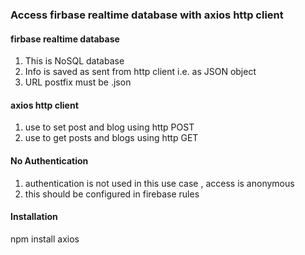 <h3>Access firbase realtime database with  axios http client</h3>


<h4>firbase realtime database</h4>
<ol>
  <li>This is NoSQL database</li>
  <li>Info is saved as sent from http client i.e. as JSON object</li>
  <li>URL postfix must be .json</li>
</ol>


<h4>axios http client</h4>
<ol>
  <li>use to set post and blog using http POST</li>
  <li>use to get posts and blogs using http GET</li>
</ol>

<h4>No Authentication</h4>
<ol>
  <li>authentication is not used in this use case , access is anonymous</li>
  <li>this should be configured in firebase rules</li>
</ol>


<h4>Installation</h4>
npm install axios
